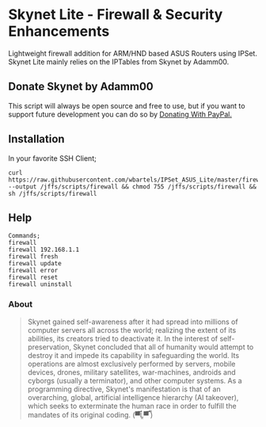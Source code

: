 # Skynet Lite - Firewall & Security Enhancements

Lightweight firewall addition for ARM/HND based ASUS Routers using IPSet.
Skynet Lite mainly relies on the IPTables from Skynet by Adamm00.

## Donate Skynet by Adamm00

This script will always be open source and free to use, but if you want to support future development you can do so by [Donating With PayPal.](https://www.paypal.com/cgi-bin/webscr?cmd=_s-xclick&hosted_button_id=BPN4LTRZKDTML)

## Installation

In your favorite SSH Client;

```Shell
curl https://raw.githubusercontent.com/wbartels/IPSet_ASUS_Lite/master/firewall.sh --output /jffs/scripts/firewall && chmod 755 /jffs/scripts/firewall && sh /jffs/scripts/firewall
```

## Help

```Shell
Commands;
firewall
firewall 192.168.1.1
firewall fresh
firewall update
firewall error
firewall reset
firewall uninstall
```

### About

> Skynet gained self-awareness after it had spread into millions of computer servers all across the world; realizing the extent of its abilities, its creators tried to deactivate it. In the interest of self-preservation, Skynet concluded that all of humanity would attempt to destroy it and impede its capability in safeguarding the world. Its operations are almost exclusively performed by servers, mobile devices, drones, military satellites, war-machines, androids and cyborgs (usually a terminator), and other computer systems. As a programming directive, Skynet's manifestation is that of an overarching, global, artificial intelligence hierarchy (AI takeover), which seeks to exterminate the human race in order to fulfill the mandates of its original coding. (▀̿Ĺ̯▀̿ ̿)
